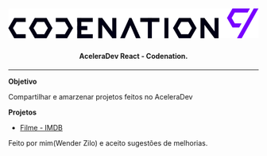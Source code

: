 <h1 align="center">
    <img alt="Logo da Codenation" title="#logoCodenation" src="./public/img/logoCodenation.png" />
</h1>

<h4 align="center">
  AceleraDev React - Codenation.
</h4>

<hr/>

<span name="objetivo"><strong>Objetivo</strong></span>
    <p>Compartilhar e amarzenar projetos feitos no AceleraDev</p>

<span name="projeto"><strong>Projetos</strong></span>
- [Filme - IMDB](https://reactjs.org)

Feito por mim(Wender Zilo) e aceito sugestões de melhorias.

